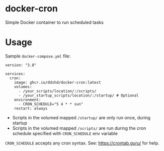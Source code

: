 # docker-cron
 Simple Docker container to run scheduled tasks

# Usage

Sample `docker-compose.yml` file:

```
version: "3.8"

services:
  cron:
    image: ghcr.io/ddshd/docker-cron:latest
    volumes:
      - /your_scripts/location/:/scripts/
      - /your_startup_scripts/location/:/startup/ # Optional
    environment:
      - CRON_SCHEDULE="5 4 * * sun"
    restart: always
```

- Scripts in the volumed mapped `/startup/` are only run once, during startup
- Scripts in the volumed mapped `/scripts/` are run during the cron schedule specified with `CRON_SCHEDULE` env variable

`CRON_SCHEDULE` accepts any cron syntax. See: https://crontab.guru/ for help.
